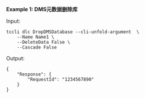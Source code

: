 **Example 1: DMS元数据删除库**



Input: 

```
tccli dlc DropDMSDatabase --cli-unfold-argument  \
    --Name Name1 \
    --DeleteData False \
    --Cascade False
```

Output: 
```
{
    "Response": {
        "RequestId": "1234567890"
    }
}
```

